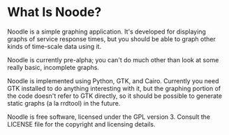 What Is Noode?
===============

Noodle is a simple graphing application. It's developed for displaying graphs of
service response times, but you should be able to graph other kinds of
time-scale data using it.

Noodle is currently pre-alpha; you can't do much other than look at some really
basic, incomplete graphs.

Noodle is implemented using Python, GTK, and Cairo. Currently you need GTK
installed to do anything interesting with it, but the graphing portion of the
code doesn't refer to GTK directly, so it should be possible to generate static
graphs (a la rrdtool) in the future.

Noodle is free software, licensed under the GPL version 3. Consult the LICENSE
file for the copyright and licensing details.
